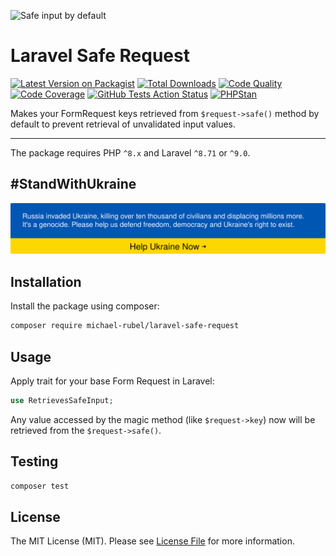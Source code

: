 ![Safe input by default](https://user-images.githubusercontent.com/37669560/176385501-6cd45624-4b7f-4c16-8ba7-84ddea5c9d37.png)

# Laravel Safe Request
[![Latest Version on Packagist](https://img.shields.io/packagist/v/michael-rubel/laravel-safe-request.svg?style=flat-square&logo=packagist)](https://packagist.org/packages/michael-rubel/laravel-safe-request)
[![Total Downloads](https://img.shields.io/packagist/dt/michael-rubel/laravel-safe-request.svg?style=flat-square&logo=packagist)](https://packagist.org/packages/michael-rubel/laravel-safe-request)
[![Code Quality](https://img.shields.io/scrutinizer/quality/g/michael-rubel/laravel-safe-request.svg?style=flat-square&logo=scrutinizer)](https://scrutinizer-ci.com/g/michael-rubel/laravel-safe-request/?branch=main)
[![Code Coverage](https://img.shields.io/scrutinizer/coverage/g/michael-rubel/laravel-safe-request.svg?style=flat-square&logo=scrutinizer)](https://scrutinizer-ci.com/g/michael-rubel/laravel-safe-request/?branch=main)
[![GitHub Tests Action Status](https://img.shields.io/github/workflow/status/michael-rubel/laravel-safe-request/run-tests/main?style=flat-square&label=tests&logo=github)](https://github.com/michael-rubel/laravel-safe-request/actions)
[![PHPStan](https://img.shields.io/github/workflow/status/michael-rubel/laravel-safe-request/phpstan/main?style=flat-square&label=larastan&logo=laravel)](https://github.com/michael-rubel/laravel-safe-request/actions)

Makes your FormRequest keys retrieved from `$request->safe()` method by default to prevent retrieval of unvalidated input values.

---

The package requires PHP `^8.x` and Laravel `^8.71` or `^9.0`.

## #StandWithUkraine
[![SWUbanner](https://raw.githubusercontent.com/vshymanskyy/StandWithUkraine/main/banner2-direct.svg)](https://github.com/vshymanskyy/StandWithUkraine/blob/main/docs/README.md)

## Installation
Install the package using composer:
```bash
composer require michael-rubel/laravel-safe-request
```

## Usage
Apply trait for your base Form Request in Laravel:
```php
use RetrievesSafeInput;
```

Any value accessed by the magic method (like `$request->key`) now will be retrieved from the `$request->safe()`.

## Testing
```bash
composer test
```

## License
The MIT License (MIT). Please see [License File](LICENSE.md) for more information.
